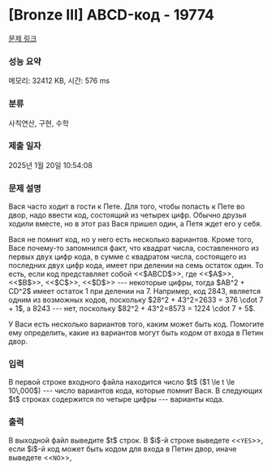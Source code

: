 # [Bronze III] ABCD-код - 19774 

[문제 링크](https://www.acmicpc.net/problem/19774) 

### 성능 요약

메모리: 32412 KB, 시간: 576 ms

### 분류

사칙연산, 구현, 수학

### 제출 일자

2025년 1월 20일 10:54:08

### 문제 설명

<p>Вася часто ходит в гости к Пете. Для того, чтобы попасть к Пете во двор, надо ввести код, состоящий из четырех цифр. Обычно друзья ходили вместе, но в этот раз Вася пришел один, а Петя ждет его у себя.</p>

<p>Вася не помнит код, но у него есть несколько вариантов. Кроме того, Васе почему-то запомнился факт, что квадрат числа, составленного из первых двух цифр кода, в сумме с квадратом числа, состоящего из последних двух цифр кода, имеет при делении на семь остаток один. То есть, если код представляет собой <<$ABCD$>>, где <<$A$>>, <<$B$>>, <<$C$>>, <<$D$>> --- некоторые цифры, тогда $AB^2 + CD^2$ имеет остаток 1 при делении на 7. Например, код 2843, является одним из возможных кодов, поскольку $28^2 + 43^2=2633 = 376 \cdot 7 + 1$, а 8243 --- нет, поскольку $82^2 + 43^2=8573 = 1224 \cdot 7 + 5$.</p>

<p>У Васи есть несколько вариантов того, каким может быть код. Помогите ему определить, какие из вариантов могут быть кодом от входа в Петин двор.</p>

### 입력 

 <p>В первой строке входного файла находится число $t$ ($1 \le t \le 10\,000$) --- число вариантов кода, которые помнит Вася. В следующих $t$ строках содержится по четыре цифры --- варианты кода.</p>

### 출력 

 <p>В выходной файл выведите $t$ строк. В $i$-й строке выведете <<<code>YES</code>>>, если $i$-й код может быть кодом для входа в Петин двор, иначе выведете <<<code>NO</code>>>,</p>

